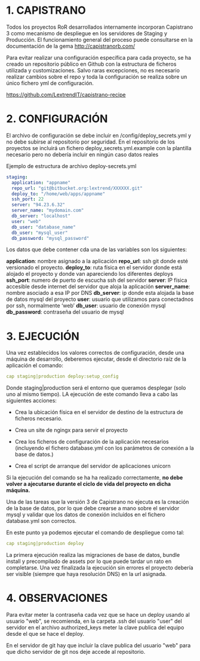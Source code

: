 # 1.  CAPISTRANO

Todos los proyectos RoR desarrollados internamente incorporan Capistrano 3 como mecanismo de despliegue en los servidores de Staging y Producción. El funcionamiento general del proceso puede consultarse en la documentación de la gema <http://capistranorb.com/>

Para evitar realizar una configuración específica para cada proyecto, se ha creado un repositorio público en Github con la estructura de ficheros utilizada y customizaciones. Salvo raras excepciones, no es necesario realizar cambios sobre el repo y toda la configuración se realiza sobre un único fichero yml de configuración.

<https://github.com/LextrendIT/capistrano-recipe>

# 2.  CONFIGURACIÓN

El archivo de configuración se debe incluir en /config/deploy\_secrets.yml y no debe subirse al repositorio por seguridad. En el repositorio de los proyectos se incluirá un fichero deploy\_secrets.yml.example con la plantilla necesario pero no debería incluir en ningún caso datos reales

Ejemplo de estructura de archivo deploy\-secrets.yml

```yml
staging:
  application: "appname"
  repo_url: "git@bitbucket.org:lextrend/XXXXXX.git"
  deploy_to: "/home/web/apps/appname"
  ssh_port: 22
  server: "94.23.6.32"
  server_name: "mydomain.com"
  db_server: "localhost"
  user: "web"
  db_user: "database_name"
  db_user: "mysql_user"
  db_password: "mysql_password"
```

Los datos que debe contener cda una de las variables son los siguientes:

**application**: nombre asignado a la aplicación
**repo\_url**: ssh git donde esté versionado el proyecto.
**deploy\_to**: ruta física en el servidor donde está alojado el proyecto y donde van apareciendo los diferentes deploys
**ssh\_port**: numero de puerto de escucha ssh del servidor
**server**: IP física accesible desde internet del servidor que aloja la aplicación
**server\_name**: nombre asociado a esa IP por DNS
**db\_server**: ip donde esta alojada la base de datos mysql del proyecto
**user**: usuario que utilizamos para conectadnos por ssh, normalmente ‘web’
**db\_user**: usuario de conexión mysql
**db\_password**: contraseña del usuario de mysql 

# 3.  EJECUCIÓN

Una vez establecidos los valores correctos de configuración, desde una máquina de desarrollo, deberemos ejecutar, desde el directorio raíz de la aplicación el comando:

```yml
cap staging|production deploy:setup_config
```

Donde staging|production será el entorno que queramos desplegar (solo uno al mismo tiempo). LA ejecución de este comando lleva a cabo las siguientes acciones:

-   Crea la ubicación física en el servidor de destino de la estructura
    de ficheros necesario.

-   Crea un site de ngingx para servir el proyecto

-   Crea los ficheros de configuración de la aplicación necesarios
    (incluyendo el fichero database.yml con los parámetros de conexión a
    la base de datos.)

-   Crea el script de arranque del servidor de aplicaciones unicorn

Si la ejecución del comando se ha ha realizado correctamente, **no debe volver a ajecutarse durante el ciclo de vida del proyecto en dicha máquina.**

Una de las tareas que la versión 3 de Capistrano no ejecuta es la creación de la base de datos, por lo que debe crearse a mano sobre el servidor mysql y validar que los datos de conexión incluídos en el fichero database.yml son correctos.

En este punto ya podemos ejecutar el comando de despliegue como tal:

```yml
cap staging|production deploy
```

La primera ejecución realiza las migraciones de base de datos, bundle install y precompilado de assets por lo que puede tardar un rato en completarse. Una vez finalizada la ejecución sin errores el proyecto debería ser visible (siempre que haya resolución DNS) en la url asignada.

# 4.  OBSERVACIONES

Para evitar meter la contraseña cada vez que se hace un deploy usando al usuario "web", se recomienda, en la carpeta .ssh del usuario "user" del servidor en el archivo authorized\_keys meter la clave publica del equipo desde el que se hace el deploy.

En el servidor de git hay que incluir la clave publica del usuario "web" para que dicho servidor de git nos deje accede al repositorio.
